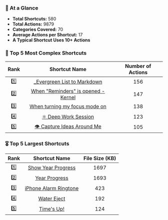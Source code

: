 ### 👀 At a Glance

* **Total Shortcuts:** 580  
* **Total Actions:** 9879  
* **Categories Covered:** 70  
* **Average Actions per Shortcut:** 17  
* **A Typical Shortcut Uses 10+ Actions**  

### 🏅 Top 5 Most Complex Shortcuts
  
  <div align="center">

  | Rank | Shortcut Name | Number of Actions |
  | :---: | :---: | :---: |
  | 1️⃣ | [_Evergreen List to Markdown](https://shortcutomation.com/gallery/evergreen-lists/evergreen-list-to-markdown) | 156 |
  | 2️⃣ | [When "Reminders" is opened - Kernel](https://shortcutomation.com/gallery/automation-modules/when-reminders-is-opened-kernel) | 147 |
  | 3️⃣ | [When turning my focus mode on](https://shortcutomation.com/gallery/automation-modules/when-turning-my-focus-mode-on) | 138 |
  | 4️⃣ | [⚛️ Deep Work Session](https://shortcutomation.com/gallery/getting-things-done/deep-work-session) | 123 |
  | 5️⃣ | [👁️ Capture Ideas Around Me](https://shortcutomation.com/gallery/second-brain/capture-ideas-around-me) | 105 |

  </div>

### 🎖️ Top 5 Largest Shortcuts
  
  <div align="center">

  | Rank | Shortcut Name | File Size (KB) |
  | :---: | :---: | :---: |
  | 1️⃣ | [Show Year Progress](https://shortcutomation.com/gallery/getting-things-done/show-year-progress) | 1697 |
  | 2️⃣ | [Year Progress](https://shortcutomation.com/gallery/standalone-fun/year-progress) | 1693 |
  | 3️⃣ | [iPhone Alarm Ringtone](https://shortcutomation.com/gallery/sound-files/iphone-alarm-ringtone) | 423 |
  | 4️⃣ | [Water Eject](https://shortcutomation.com/gallery/standalone-fun/water-eject) | 192 |
  | 5️⃣ | [Time's Up!](https://shortcutomation.com/gallery/sound-files/time-s-up) | 124 |

  </div>
